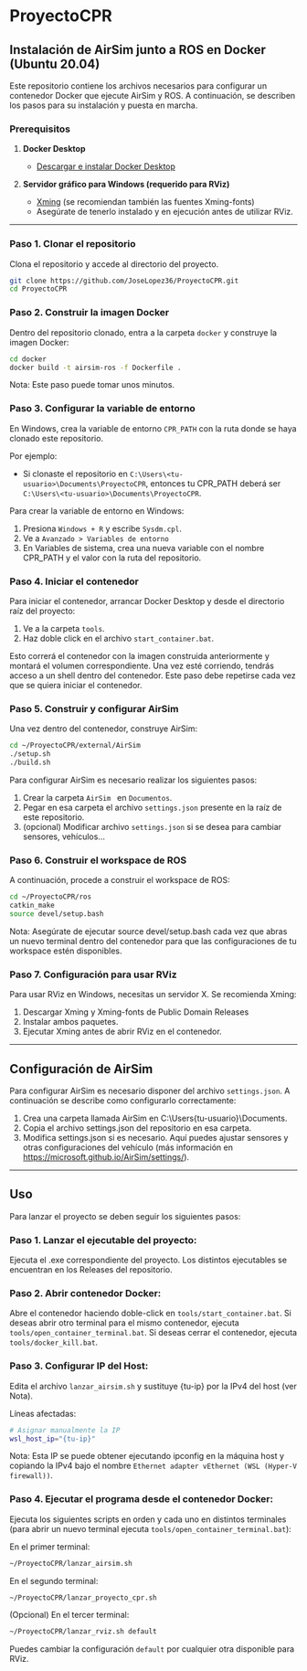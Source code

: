 # ProyectoCPR

## Instalación de AirSim junto a ROS en Docker (Ubuntu 20.04)

Este repositorio contiene los archivos necesarios para configurar un contenedor Docker que ejecute AirSim y ROS. A continuación, se describen los pasos para su instalación y puesta en marcha.

### Prerequisitos

1. **Docker Desktop**  
   - [Descargar e instalar Docker Desktop](https://docs.docker.com/desktop/setup/install/windows-install/)

2. **Servidor gráfico para Windows (requerido para RViz)**  
   - [Xming](http://www.straightrunning.com/XmingNotes/) (se recomiendan también las fuentes Xming-fonts)
   - Asegúrate de tenerlo instalado y en ejecución antes de utilizar RViz.

---

### Paso 1. Clonar el repositorio

Clona el repositorio y accede al directorio del proyecto.
```bash
git clone https://github.com/JoseLopez36/ProyectoCPR.git
cd ProyectoCPR
```

### Paso 2. Construir la imagen Docker

Dentro del repositorio clonado, entra a la carpeta `docker` y construye la imagen Docker:
```bash
cd docker
docker build -t airsim-ros -f Dockerfile .
```
Nota: Este paso puede tomar unos minutos.

### Paso 3. Configurar la variable de entorno

En Windows, crea la variable de entorno `CPR_PATH` con la ruta donde se haya clonado este repositorio.

Por ejemplo:

- Si clonaste el repositorio en `C:\Users\<tu-usuario>\Documents\ProyectoCPR`, entonces tu CPR_PATH deberá ser `C:\Users\<tu-usuario>\Documents\ProyectoCPR`.

Para crear la variable de entorno en Windows:

1. Presiona `Windows + R` y escribe `Sysdm.cpl`.
2. Ve a `Avanzado > Variables de entorno`
3. En Variables de sistema, crea una nueva variable con el nombre CPR_PATH y el valor con la ruta del repositorio.

### Paso 4. Iniciar el contenedor

Para iniciar el contenedor, arrancar Docker Desktop y desde el directorio raíz del proyecto:
1. Ve a la carpeta `tools`.
1. Haz doble click en el archivo `start_container.bat`.

Esto correrá el contenedor con la imagen construida anteriormente y montará el volumen correspondiente. Una vez esté corriendo, tendrás acceso a un shell dentro del contenedor. Este paso debe repetirse cada vez que se quiera iniciar el contenedor.

### Paso 5. Construir y configurar AirSim

Una vez dentro del contenedor, construye AirSim:
```bash
cd ~/ProyectoCPR/external/AirSim
./setup.sh
./build.sh
```

Para configurar AirSim es necesario realizar los siguientes pasos:
1. Crear la carpeta `AirSim ` en `Documentos`.
2. Pegar en esa carpeta el archivo `settings.json` presente en la raíz de este repositorio.
3. (opcional) Modificar archivo `settings.json` si se desea para cambiar sensores, vehículos...

### Paso 6. Construir el workspace de ROS

A continuación, procede a construir el workspace de ROS:
```bash
cd ~/ProyectoCPR/ros
catkin_make
source devel/setup.bash
```
Nota: Asegúrate de ejecutar source devel/setup.bash cada vez que abras un nuevo terminal dentro del contenedor para que las configuraciones de tu workspace estén disponibles.

### Paso 7. Configuración para usar RViz

Para usar RViz en Windows, necesitas un servidor X. Se recomienda Xming:
1. Descargar Xming y Xming-fonts de Public Domain Releases
2. Instalar ambos paquetes.
3. Ejecutar Xming antes de abrir RViz en el contenedor.

---

## Configuración de AirSim

Para configurar AirSim es necesario disponer del archivo `settings.json`. A continuación se describe como configurarlo correctamente:
1. Crea una carpeta llamada AirSim en C:\Users\{tu-usuario}\Documents.
2. Copia el archivo settings.json del repositorio en esa carpeta.
3. Modifica settings.json si es necesario. Aquí puedes ajustar sensores y otras configuraciones del vehículo (más información en https://microsoft.github.io/AirSim/settings/).

---

## Uso

Para lanzar el proyecto se deben seguir los siguientes pasos:

### Paso 1. Lanzar el ejecutable del proyecto:

Ejecuta el .exe correspondiente del proyecto. Los distintos ejecutables se encuentran en los Releases del repositorio.

### Paso 2. Abrir contenedor Docker:

Abre el contenedor haciendo doble-click en `tools/start_container.bat`. Si deseas abrir otro terminal para el mismo contenedor, ejecuta `tools/open_container_terminal.bat`. Si deseas cerrar el contenedor, ejecuta `tools/docker_kill.bat`.

### Paso 3. Configurar IP del Host:

Edita el archivo `lanzar_airsim.sh` y sustituye {tu-ip} por la IPv4 del host (ver Nota).

Líneas afectadas:
```bash
# Asignar manualmente la IP
wsl_host_ip="{tu-ip}"
```

Nota: Esta IP se puede obtener ejecutando ipconfig en la máquina host y copiando la IPv4 bajo el nombre `Ethernet adapter vEthernet (WSL (Hyper-V firewall))`.

### Paso 4. Ejecutar el programa desde el contenedor Docker:

Ejecuta los siguientes scripts en orden y cada uno en distintos terminales (para abrir un nuevo terminal ejecuta `tools/open_container_terminal.bat`):

En el primer terminal:
```bash
~/ProyectoCPR/lanzar_airsim.sh
```

En el segundo terminal:
```bash
~/ProyectoCPR/lanzar_proyecto_cpr.sh
```

(Opcional) En el tercer terminal:
```bash
~/ProyectoCPR/lanzar_rviz.sh default 
```
Puedes cambiar la configuración `default` por cualquier otra disponible para RViz.


